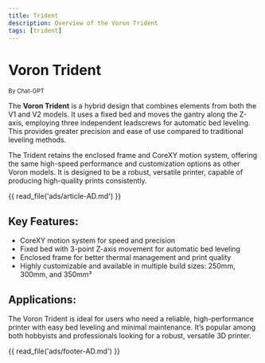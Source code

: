 ```yaml
---
title: Trident
description: Overview of the Voron Trident
tags: [trident]
---
```


# **Voron Trident**
<sup>By Chat-GPT</sup>

The **Voron Trident** is a hybrid design that combines elements from both the V1 and V2 models. It uses a fixed bed and moves the gantry along the Z-axis, employing three independent leadscrews for automatic bed leveling. This provides greater precision and ease of use compared to traditional leveling methods.

The Trident retains the enclosed frame and CoreXY motion system, offering the same high-speed performance and customization options as other Voron models. It is designed to be a robust, versatile printer, capable of producing high-quality prints consistently.

{{ read_file('ads/article-AD.md') }}

## **Key Features:**
- CoreXY motion system for speed and precision
- Fixed bed with 3-point Z-axis movement for automatic bed leveling
- Enclosed frame for better thermal management and print quality
- Highly customizable and available in multiple build sizes: 250mm, 300mm, and 350mm³

## **Applications:**
The Voron Trident is ideal for users who need a reliable, high-performance printer with easy bed leveling and minimal maintenance. It’s popular among both hobbyists and professionals looking for a robust, versatile 3D printer.

{{ read_file('ads/footer-AD.md') }}
